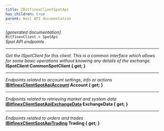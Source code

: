 ```yaml
---
title: IBitfinexClientSpotApi
has_children: true
parent: Rest API documentation
---
```

*[generated documentation]*  
`BitfinexClient > SpotApi`  
*Spot API endpoints*
  
***
*Get the ISpotClient for this client. This is a common interface which allows for some basic operations without knowing any details of the exchange.*  
**ISpotClient CommonSpotClient { get; }**  
***
*Endpoints related to account settings, info or actions*  
**[IBitfinexClientSpotApiAccount](IBitfinexClientSpotApiAccount.html) Account { get; }**  
***
*Endpoints related to retrieving market and system data*  
**[IBitfinexClientSpotApiExchangeData](IBitfinexClientSpotApiExchangeData.html) ExchangeData { get; }**  
***
*Endpoints related to orders and trades*  
**[IBitfinexClientSpotApiTrading](IBitfinexClientSpotApiTrading.html) Trading { get; }**  
